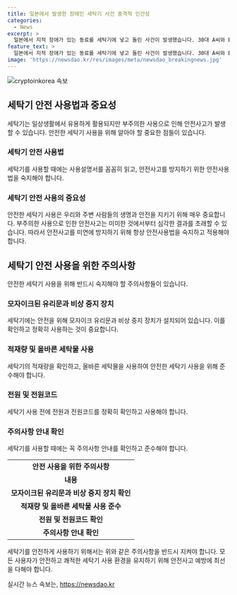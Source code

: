 ```yaml
---
title: 일본에서 발생한 장애인 세탁기 사건 충격적 인간성
categories:
  - News
excerpt: >
  일본에서 지적 장애가 있는 동료를 세탁기에 넣고 돌린 사건이 발생했습니다. 30대 A씨와 B씨는 지난 3월 지적장애가 있는 C씨를 산업용 세탁기에 강제로 집어넣은 혐의로 경찰에 기소됐습니다. C씨는 부상으로 2주의 진단을 받았고, A씨와 B씨는 체포됐습니다. 사건은 C씨를 진료한 의사의 신고로 밝혀졌으며, 이에 대한 조사 결과가 나왔습니다. (150자)
feature_text: >
  일본에서 지적 장애가 있는 동료를 세탁기에 넣고 돌린 사건이 발생했습니다. 30대 A씨와 B씨는 지난 3월 지적장애가 있는 C씨를 산업용 세탁기에 강제로 집어넣은 혐의로 경찰에 기소됐습니다. C씨는 부상으로 2주의 진단을 받았고, A씨와 B씨는 체포됐습니다. 사건은 C씨를 진료한 의사의 신고로 밝혀졌으며, 이에 대한 조사 결과가 나왔습니다. (150자)
image: 'https://newsdao.kr/res/images/meta/newsdao_breakingnews.jpg'
---
```


<p><img src="https://newsdao.kr/res/images/meta/newsdao_breakingnews.jpg" alt="cryptoinkorea 속보" /></p>

<h2 data-ke-size="size26">세탁기 안전 사용법과 중요성</h2>

<p data-ke-size="size16">세탁기는 일상생활에서 유용하게 활용되지만 부주의한 사용으로 인해 안전사고가 발생할 수 있습니다. 안전한 세탁기 사용을 위해 알아야 할 중요한 점들이 있습니다.</p>

<h3>세탁기 안전 사용법</h3>

<p data-ke-size="size16">세탁기를 사용할 때에는 사용설명서를 꼼꼼히 읽고, 안전사고를 방지하기 위한 안전사용법을 숙지해야 합니다.</p>

<h3>세탁기 안전 사용의 중요성</h3>

<p data-ke-size="size16">안전한 세탁기 사용은 우리와 주변 사람들의 생명과 안전을 지키기 위해 매우 중요합니다. 부주의한 사용으로 인한 안전사고는 미미한 것에서부터 심각한 결과를 초래할 수 있습니다. 따라서 안전사고를 미연에 방지하기 위해 항상 안전사용법을 숙지하고 적용해야 합니다.</p>

<h2 data-ke-size="size26">세탁기 안전 사용을 위한 주의사항</h2>

<p data-ke-size="size16">안전한 세탁기 사용을 위해 반드시 숙지해야 할 주의사항들이 있습니다.</p>

<h3>모자이크된 유리문과 비상 중지 장치</h3>

<p data-ke-size="size16">세탁기에는 안전을 위해 모자이크 유리문과 비상 중지 장치가 설치되어 있습니다. 이를 확인하고 정확히 사용하는 것이 중요합니다.</p>

<h3>적재량 및 올바른 세탁물 사용</h3>

<p data-ke-size="size16">세탁기의 적재량을 확인하고, 올바른 세탁물을 사용하여 안전한 세탁기 사용을 위해 준수해야 합니다.</p>

<h3>전원 및 전원코드</h3>

<p data-ke-size="size16">세탁기 사용 전에 전원과 전원코드를 정확히 확인하고 사용해야 합니다.</p>

<h3>주의사항 안내 확인</h3>

<p data-ke-size="size16">세탁기를 사용할 때에는 꼭 주의사항 안내를 확인하고 준수해야 합니다.</p>

<table>
    <tbody>
        <tr>
            <td style="text-align: center; height: 17px;"><b>안전 사용을 위한 주의사항</b></td>
        </tr>
        <tr>
            <td style="text-align: center; height: 17px;"><b>내용</b></td>
        </tr>
        <tr>
            <td style="text-align: center; height: 17px;"><b>모자이크된 유리문과 비상 중지 장치 확인</b></td>
        </tr>
        <tr>
            <td style="text-align: center; height: 17px;"><b>적재량 및 올바른 세탁물 사용 준수</b></td>
        </tr>
        <tr>
            <td style="text-align: center; height: 17px;"><b>전원 및 전원코드 확인</b></td>
        </tr>
        <tr>
            <td style="text-align: center; height: 17px;"><b>주의사항 안내 확인</b></td>
        </tr>
    </tbody>
</table>

<p data-ke-size="size16">세탁기를 안전하게 사용하기 위해서는 위와 같은 주의사항을 반드시 지켜야 합니다. 모든 사용자가 안전하고 쾌적한 세탁기 사용 환경을 유지하기 위해 안전사고 예방에 최선을 다해야 합니다.</p>
실시간 뉴스 속보는, <a href="https://newsdao.kr" rel="dofollow">https://newsdao.kr</a>


